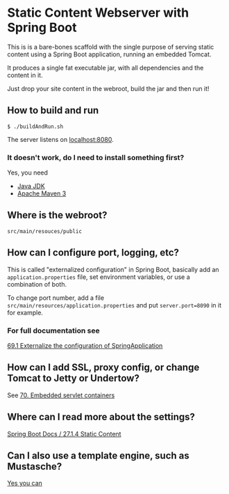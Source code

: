 # Static Content Webserver with Spring Boot
This is is a bare-bones scaffold with the single purpose of serving
static content using a Spring Boot application, running an embedded
Tomcat.

It produces a single fat executable jar, with all dependencies and the content in it.

Just drop your site content in the webroot, build the jar and then run it!

## How to build and run
```$ ./buildAndRun.sh```

The server listens on [localhost:8080](http://localhost:8080).


### It doesn't work, do I need to install something first?
Yes, you need

- [Java JDK](http://www.oracle.com/technetwork/java/javase/downloads/jdk8-downloads-2133151.html)
- [Apache Maven 3](https://maven.apache.org/)


## Where is the webroot?

    src/main/resouces/public
  

## How can I configure port, logging, etc?

This is called "externalized configuration" in Spring Boot, basically
add an ```application.properties``` file, set environment variables,
or use a combination of both.

To change port number, add a file ```src/main/resources/application.properties``` and put ```server.port=8090``` in it for example.


### For full documentation see
[69.1 Externalize the configuration of SpringApplication](https://docs.spring.io/spring-boot/docs/current/reference/html/howto-properties-and-configuration.html#howto-externalize-configuration)


## How can I add SSL, proxy config, or change Tomcat to Jetty or Undertow?

See [70. Embedded servlet containers](https://docs.spring.io/spring-boot/docs/current/reference/html/howto-embedded-servlet-containers.html)

## Where can I read more about the settings?
[Spring Boot Docs / 27.1.4 Static Content](http://docs.spring.io/spring-boot/docs/current/reference/html/boot-features-developing-web-applications.html#boot-features-spring-mvc-static-content)

## Can I also use a template engine, such as Mustasche?
[Yes you can](http://docs.spring.io/spring-boot/docs/current/reference/html/boot-features-developing-web-applications.html#boot-features-spring-mvc-template-engines)

